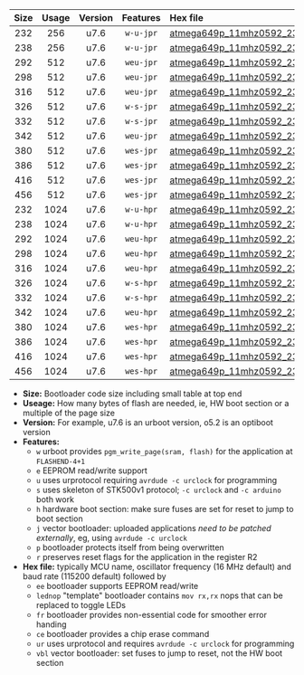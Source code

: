 |Size|Usage|Version|Features|Hex file|
|:-:|:-:|:-:|:-:|:--|
|232|256|u7.6|`w-u-jpr`|[atmega649p_11mhz0592_230400bps_ur_vbl.hex](https://raw.githubusercontent.com/stefanrueger/urboot/main/bootloaders/atmega649p/fcpu_11mhz0592/230400_bps/atmega649p_11mhz0592_230400bps_ur_vbl.hex)|
|238|256|u7.6|`w-u-jpr`|[atmega649p_11mhz0592_230400bps_lednop_ur_vbl.hex](https://raw.githubusercontent.com/stefanrueger/urboot/main/bootloaders/atmega649p/fcpu_11mhz0592/230400_bps/atmega649p_11mhz0592_230400bps_lednop_ur_vbl.hex)|
|292|512|u7.6|`weu-jpr`|[atmega649p_11mhz0592_230400bps_ee_ur_vbl.hex](https://raw.githubusercontent.com/stefanrueger/urboot/main/bootloaders/atmega649p/fcpu_11mhz0592/230400_bps/atmega649p_11mhz0592_230400bps_ee_ur_vbl.hex)|
|298|512|u7.6|`weu-jpr`|[atmega649p_11mhz0592_230400bps_ee_lednop_ur_vbl.hex](https://raw.githubusercontent.com/stefanrueger/urboot/main/bootloaders/atmega649p/fcpu_11mhz0592/230400_bps/atmega649p_11mhz0592_230400bps_ee_lednop_ur_vbl.hex)|
|316|512|u7.6|`weu-jpr`|[atmega649p_11mhz0592_230400bps_ee_lednop_fr_ur_vbl.hex](https://raw.githubusercontent.com/stefanrueger/urboot/main/bootloaders/atmega649p/fcpu_11mhz0592/230400_bps/atmega649p_11mhz0592_230400bps_ee_lednop_fr_ur_vbl.hex)|
|326|512|u7.6|`w-s-jpr`|[atmega649p_11mhz0592_230400bps_vbl.hex](https://raw.githubusercontent.com/stefanrueger/urboot/main/bootloaders/atmega649p/fcpu_11mhz0592/230400_bps/atmega649p_11mhz0592_230400bps_vbl.hex)|
|332|512|u7.6|`w-s-jpr`|[atmega649p_11mhz0592_230400bps_lednop_vbl.hex](https://raw.githubusercontent.com/stefanrueger/urboot/main/bootloaders/atmega649p/fcpu_11mhz0592/230400_bps/atmega649p_11mhz0592_230400bps_lednop_vbl.hex)|
|342|512|u7.6|`weu-jpr`|[atmega649p_11mhz0592_230400bps_ee_lednop_fr_ce_ur_vbl.hex](https://raw.githubusercontent.com/stefanrueger/urboot/main/bootloaders/atmega649p/fcpu_11mhz0592/230400_bps/atmega649p_11mhz0592_230400bps_ee_lednop_fr_ce_ur_vbl.hex)|
|380|512|u7.6|`wes-jpr`|[atmega649p_11mhz0592_230400bps_ee_vbl.hex](https://raw.githubusercontent.com/stefanrueger/urboot/main/bootloaders/atmega649p/fcpu_11mhz0592/230400_bps/atmega649p_11mhz0592_230400bps_ee_vbl.hex)|
|386|512|u7.6|`wes-jpr`|[atmega649p_11mhz0592_230400bps_ee_lednop_vbl.hex](https://raw.githubusercontent.com/stefanrueger/urboot/main/bootloaders/atmega649p/fcpu_11mhz0592/230400_bps/atmega649p_11mhz0592_230400bps_ee_lednop_vbl.hex)|
|416|512|u7.6|`wes-jpr`|[atmega649p_11mhz0592_230400bps_ee_lednop_fr_vbl.hex](https://raw.githubusercontent.com/stefanrueger/urboot/main/bootloaders/atmega649p/fcpu_11mhz0592/230400_bps/atmega649p_11mhz0592_230400bps_ee_lednop_fr_vbl.hex)|
|456|512|u7.6|`wes-jpr`|[atmega649p_11mhz0592_230400bps_ee_lednop_fr_ce_vbl.hex](https://raw.githubusercontent.com/stefanrueger/urboot/main/bootloaders/atmega649p/fcpu_11mhz0592/230400_bps/atmega649p_11mhz0592_230400bps_ee_lednop_fr_ce_vbl.hex)|
|232|1024|u7.6|`w-u-hpr`|[atmega649p_11mhz0592_230400bps_ur.hex](https://raw.githubusercontent.com/stefanrueger/urboot/main/bootloaders/atmega649p/fcpu_11mhz0592/230400_bps/atmega649p_11mhz0592_230400bps_ur.hex)|
|238|1024|u7.6|`w-u-hpr`|[atmega649p_11mhz0592_230400bps_lednop_ur.hex](https://raw.githubusercontent.com/stefanrueger/urboot/main/bootloaders/atmega649p/fcpu_11mhz0592/230400_bps/atmega649p_11mhz0592_230400bps_lednop_ur.hex)|
|292|1024|u7.6|`weu-hpr`|[atmega649p_11mhz0592_230400bps_ee_ur.hex](https://raw.githubusercontent.com/stefanrueger/urboot/main/bootloaders/atmega649p/fcpu_11mhz0592/230400_bps/atmega649p_11mhz0592_230400bps_ee_ur.hex)|
|298|1024|u7.6|`weu-hpr`|[atmega649p_11mhz0592_230400bps_ee_lednop_ur.hex](https://raw.githubusercontent.com/stefanrueger/urboot/main/bootloaders/atmega649p/fcpu_11mhz0592/230400_bps/atmega649p_11mhz0592_230400bps_ee_lednop_ur.hex)|
|316|1024|u7.6|`weu-hpr`|[atmega649p_11mhz0592_230400bps_ee_lednop_fr_ur.hex](https://raw.githubusercontent.com/stefanrueger/urboot/main/bootloaders/atmega649p/fcpu_11mhz0592/230400_bps/atmega649p_11mhz0592_230400bps_ee_lednop_fr_ur.hex)|
|326|1024|u7.6|`w-s-hpr`|[atmega649p_11mhz0592_230400bps.hex](https://raw.githubusercontent.com/stefanrueger/urboot/main/bootloaders/atmega649p/fcpu_11mhz0592/230400_bps/atmega649p_11mhz0592_230400bps.hex)|
|332|1024|u7.6|`w-s-hpr`|[atmega649p_11mhz0592_230400bps_lednop.hex](https://raw.githubusercontent.com/stefanrueger/urboot/main/bootloaders/atmega649p/fcpu_11mhz0592/230400_bps/atmega649p_11mhz0592_230400bps_lednop.hex)|
|342|1024|u7.6|`weu-hpr`|[atmega649p_11mhz0592_230400bps_ee_lednop_fr_ce_ur.hex](https://raw.githubusercontent.com/stefanrueger/urboot/main/bootloaders/atmega649p/fcpu_11mhz0592/230400_bps/atmega649p_11mhz0592_230400bps_ee_lednop_fr_ce_ur.hex)|
|380|1024|u7.6|`wes-hpr`|[atmega649p_11mhz0592_230400bps_ee.hex](https://raw.githubusercontent.com/stefanrueger/urboot/main/bootloaders/atmega649p/fcpu_11mhz0592/230400_bps/atmega649p_11mhz0592_230400bps_ee.hex)|
|386|1024|u7.6|`wes-hpr`|[atmega649p_11mhz0592_230400bps_ee_lednop.hex](https://raw.githubusercontent.com/stefanrueger/urboot/main/bootloaders/atmega649p/fcpu_11mhz0592/230400_bps/atmega649p_11mhz0592_230400bps_ee_lednop.hex)|
|416|1024|u7.6|`wes-hpr`|[atmega649p_11mhz0592_230400bps_ee_lednop_fr.hex](https://raw.githubusercontent.com/stefanrueger/urboot/main/bootloaders/atmega649p/fcpu_11mhz0592/230400_bps/atmega649p_11mhz0592_230400bps_ee_lednop_fr.hex)|
|456|1024|u7.6|`wes-hpr`|[atmega649p_11mhz0592_230400bps_ee_lednop_fr_ce.hex](https://raw.githubusercontent.com/stefanrueger/urboot/main/bootloaders/atmega649p/fcpu_11mhz0592/230400_bps/atmega649p_11mhz0592_230400bps_ee_lednop_fr_ce.hex)|

- **Size:** Bootloader code size including small table at top end
- **Useage:** How many bytes of flash are needed, ie, HW boot section or a multiple of the page size
- **Version:** For example, u7.6 is an urboot version, o5.2 is an optiboot version
- **Features:**
  + `w` urboot provides `pgm_write_page(sram, flash)` for the application at `FLASHEND-4+1`
  + `e` EEPROM read/write support
  + `u` uses urprotocol requiring `avrdude -c urclock` for programming
  + `s` uses skeleton of STK500v1 protocol; `-c urclock` and `-c arduino` both work
  + `h` hardware boot section: make sure fuses are set for reset to jump to boot section
  + `j` vector bootloader: uploaded applications *need to be patched externally*, eg, using `avrdude -c urclock`
  + `p` bootloader protects itself from being overwritten
  + `r` preserves reset flags for the application in the register R2
- **Hex file:** typically MCU name, oscillator frequency (16 MHz default) and baud rate (115200 default) followed by
  + `ee` bootloader supports EEPROM read/write
  + `lednop` "template" bootloader contains `mov rx,rx` nops that can be replaced to toggle LEDs
  + `fr` bootloader provides non-essential code for smoother error handing
  + `ce` bootloader provides a chip erase command
  + `ur` uses urprotocol and requires `avrdude -c urclock` for programming
  + `vbl` vector bootloader: set fuses to jump to reset, not the HW boot section
